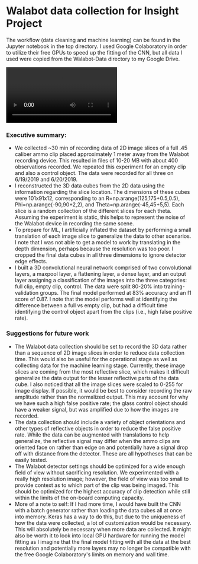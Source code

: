 # Walabot data collection for Insight Project

The workflow (data cleaning and machine learning) can be found in the Jupyter notebook in the top directory. I used Google Colaboratory in order to utilize their free GPUs to speed up the fitting of the CNN, but all data I used were copied from the Walabot-Data directory to my Google Drive.

![Video of each of the slices of the data cubes for the three objects in experiment](datacube.mp4)

### Executive summary:
- We collected ~30 min of recording data of 2D image slices of a full .45 caliber ammo clip placed approximately 1 meter away from the Walabot recording device. This resulted in files of 10-20 MB with about 400 observations recorded. We repeated this experiment for an empty clip and also a control object. The data were recorded for all three on 6/19/2019 and 6/20/2019.
- I reconstructed the 3D data cubes from the 2D data using the information regarding the slice location. The dimensions of these cubes were 101x91x12, corresponding to an R=np.arange(125,175+0.5,0.5), Phi=np.arange(-90,90+2,2), and Theta=np.arange(-45,45+5,5). Each slice is a random collection of the different slices for each theta. Assuming the experiment is static, this helps to represent the noise of the Walabot device in recording the same scene.
- To prepare for ML, I artificially inflated the dataset by performing a small translation of each image slice to generalize the data to other scenarios. I note that I was not able to get a model to work by translating in the depth dimension, perhaps because the resolution was too poor. I cropped the final data cubes in all three dimensions to ignore detector edge effects.
- I built a 3D convolutional neural network comprised of two convolutional layers, a maxpool layer, a flattening layer, a dense layer, and an output layer assigning a classification of the images into the three categories: full clip, empty clip, control. The data were split 80-20% into training-validation groups. The final model performed at 83% accuracy and an f1 score of 0.87. I note that the model performs well at identifying the difference between a full vs empty clip, but had a difficult time identifying the control object apart from the clips (i.e., high false positive rate).

### Suggestions for future work
- The Walabot data collection should be set to record the 3D data rather than a sequence of 2D image slices in order to reduce data collection time. This would also be useful for the operational stage as well as collecting data for the machine learning stage. Currently, these image slices are coming from the most reflective slice, which makes it difficult generalize the data output for the lesser reflective parts of the data cube. I also noticed that all the image slices were scaled to 0-255 for image display. If possible, it would be best to consider recording the raw amplitude rather than the normalized output. This may account for why we have such a high false positive rate; the glass control object should have a weaker signal, but was amplified due to how the images are recorded.
- The data collection should include a variety of object orientations and other types of reflective objects in order to reduce the false positive rate. While the data can be augmented with translations to help generalize, the reflective signal may differ when the ammo clips are oriented face on rather than edge on and potentially have a signal drop off with distance from the detector. These are all hypotheses that can be easily tested.
- The Walabot detector settings should be optimized for a wide enough field of view without sacrificing resolution. We experimented with a really high resolution image; however, the field of view was too small to provide context as to which part of the clip was being imaged. This should be optimized for the highest accuracy of clip detection while still within the limits of the on-board computing capacity.
- More of a note to self: If I had more time, I would have built the CNN with a batch generator rather than loading the data cubes all at once into memory. Keras has a way to do this, but due to the uniqueness of how the data were collected, a lot of customization would be necessary. This will absolutely be necessary when more data are collected. It might also be worth it to look into local GPU hardware for running the model fitting as I imagine that the final model fitting with all the data at the best resolution and potentially more layers may no longer be compatible with the free Google Colaboratory's limits on memory and wall time.
